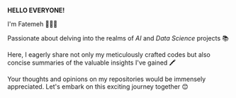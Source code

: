 **HELLO EVERYONE!**

I'm Fatemeh 👩🏻‍💻 

Passionate about delving into the realms of _AI_ and _Data Science_ projects 📚

Here, I eagerly share not only my meticulously crafted codes but also concise summaries of the valuable insights I've gained 🖍

Your thoughts and opinions on my repositories would be immensely appreciated. Let's embark on this exciting journey together 😊 
